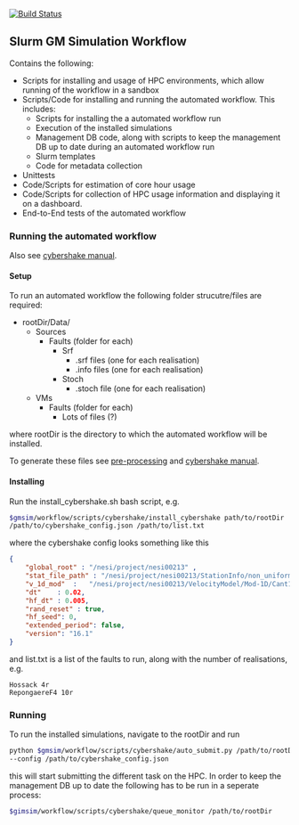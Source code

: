 [![Build Status](https://travis-ci.org/ucgmsim/slurm_gm_workflow.svg?branch=master)](https://travis-ci.org/ucgmsim/slurm_gm_workflow)

## Slurm GM Simulation Workflow

Contains the following:
- Scripts for installing and usage of HPC environments, which allow running of 
the workflow in a sandbox
- Scripts/Code for installing and running the automated workflow. This includes:
    - Scripts for installing the a automated workflow run
    - Execution of the installed simulations
    - Management DB code, along with scripts to keep the management DB up to 
    date during an automated workflow run
    - Slurm templates
    - Code for metadata collection
- Unittests
- Code/Scripts for estimation of core hour usage
- Code/Scripts for collection of HPC usage information and displaying it on a
dashboard.
- End-to-End tests of the automated workflow

### Running the automated workflow

Also see [cybershake manual](https://wiki.canterbury.ac.nz/display/QuakeCore/Cybershake+Run+Manual).

#### Setup
To run an automated workflow the following folder strucutre/files are required:
- rootDir/Data/ 
    - Sources  
        - Faults (folder for each)  
            - Srf
                - .srf files (one for each realisation)
                - .info files (one for each realisation)
            - Stoch
                - .stoch file (one for each realisation)
    - VMs
        - Faults (folder for each)
            - Lots of files (?) 

where rootDir is the directory to which the automated workflow will be installed.

To generate these files see [pre-processing](https://github.com/ucgmsim/Pre-processing) 
and [cybershake manual](https://wiki.canterbury.ac.nz/display/QuakeCore/Cybershake+Run+Manual).

#### Installing
Run the install_cybershake.sh bash script, e.g.
```bash
$gmsim/workflow/scripts/cybershake/install_cybershake path/to/rootDir 
/path/to/cybershake_config.json /path/to/list.txt 
```
where the cybershake config looks something like this

```json
{
    "global_root" : "/nesi/project/nesi00213" ,
    "stat_file_path" : "/nesi/project/nesi00213/StationInfo/non_uniform_whole_nz_with_real_stations-hh400_v18p6.ll",
    "v_1d_mod"  :   "/nesi/project/nesi00213/VelocityModel/Mod-1D/Cant1D_v3-midQ_OneRay.1d",
    "dt"    : 0.02,
    "hf_dt" : 0.005,
    "rand_reset" : true,
    "hf_seed": 0,
    "extended_period": false,
    "version": "16.1"
}
```

and list.txt is a list of the faults to run, along with the number of realisations, e.g.
```
Hossack 4r
RepongaereF4 10r
```

### Running
To run the installed simulations, navigate to the rootDir and run
```bash
python $gmsim/workflow/scripts/cybershake/auto_submit.py /path/to/rootDir username 
--config /path/to/cybershake_config.json 
```
this will start submitting the different task on the HPC.
In order to keep the management DB up to date the following has to be run in a seperate 
process:
```bash
$gimsim/workflow/scripts/cybershake/queue_monitor /path/to/rootDir
```


